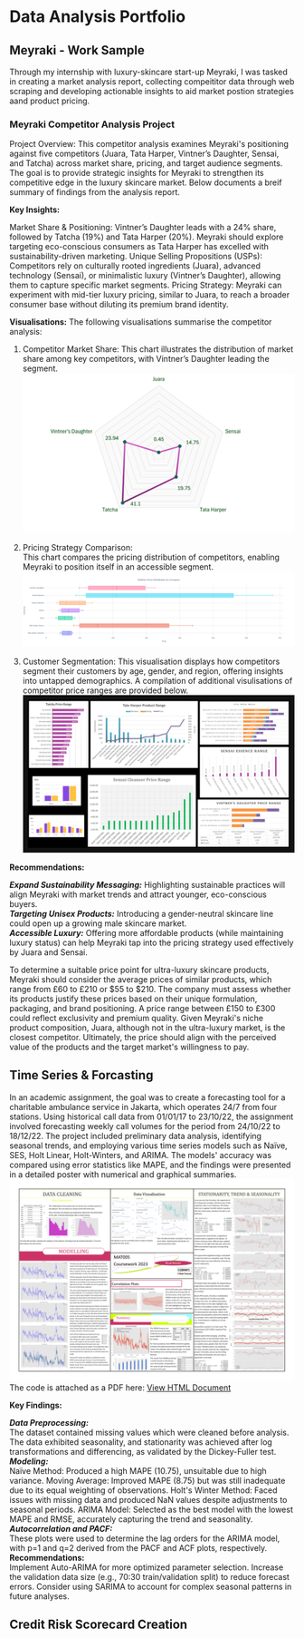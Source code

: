 # Data Analysis Portfolio

## Meyraki - Work Sample
Through my internship with luxury-skincare start-up Meyraki, I was tasked in creating a market analysis report, collecting compeititor data through web scraping and developing actionable insights to aid market postion strategies aand product pricing. 
### Meyraki Competitor Analysis Project

Project Overview: This competitor analysis examines Meyraki's positioning against five competitors (Juara, Tata Harper, Vintner’s Daughter, Sensai, and Tatcha) across market share, pricing, and target audience segments. The goal is to provide strategic insights for Meyraki to strengthen its competitive edge in the luxury skincare market. Below documents a breif summary of findings from the analysis report. 

**Key Insights:**

Market Share & Positioning: Vintner’s Daughter leads with a 24% share, followed by Tatcha (19%) and Tata Harper (20%). Meyraki should explore targeting eco-conscious consumers as Tata Harper has excelled with sustainability-driven marketing.
Unique Selling Propositions (USPs): Competitors rely on culturally rooted ingredients (Juara), advanced technology (Sensai), or minimalistic luxury (Vintner’s Daughter), allowing them to capture specific market segments.
Pricing Strategy: Meyraki can experiment with mid-tier luxury pricing, similar to Juara, to reach a broader consumer base without diluting its premium brand identity.

**Visualisations:**
The following visualisations summarise the competitor analysis:  

1. Competitor Market Share:
This chart illustrates the distribution of market share among key competitors, with Vintner’s Daughter leading the segment.
![Market Share Chart](Data/market_share.jpg)

2. Pricing Strategy Comparison:  
This chart compares the pricing distribution of competitors, enabling Meyraki to position itself in an accessible segment.
![Price Distribution Chart](Data/newplot.png)

3. Customer Segmentation:
This visualisation displays how competitors segment their customers by age, gender, and region, offering insights into untapped demographics. A compilation of additional visulisations of competitor price ranges are provided below. 
![Compilation](Data/collated_vis-1.png)

**Recommendations:**

***Expand Sustainability Messaging:*** Highlighting sustainable practices will align Meyraki with market trends and attract younger, eco-conscious buyers.  
***Targeting Unisex Products:*** Introducing a gender-neutral skincare line could open up a growing male skincare market.  
***Accessible Luxury:*** Offering more affordable products (while maintaining luxury status) can help Meyraki tap into the pricing strategy used effectively by Juara and Sensai.

To determine a suitable price point for ultra-luxury skincare products, Meyraki should consider the average prices of similar products, which range from £60 to £210 or $55 to $210. The company must assess whether its products justify these prices based on their unique formulation, packaging, and brand positioning. A price range between £150 to £300 could reflect exclusivity and premium quality. Given Meyraki's niche product composition, Juara, although not in the ultra-luxury market, is the closest competitor. Ultimately, the price should align with the perceived value of the products and the target market's willingness to pay.

## Time Series & Forcasting
In an academic assignment, the goal was to create a forecasting tool for a charitable ambulance service in Jakarta, which operates 24/7 from four stations. Using historical call data from 01/01/17 to 23/10/22, the assignment involved forecasting weekly call volumes for the period from 24/10/22 to 18/12/22. The project included preliminary data analysis, identifying seasonal trends, and employing various time series models such as Naïve, SES, Holt Linear, Holt-Winters, and ARIMA. The models' accuracy was compared using error statistics like MAPE, and the findings were presented in a detailed poster with numerical and graphical summaries.
![Time Series Modelling Evaluation](Data/c22096073_Poster-1.png)
The code is attached as a PDF here: [View HTML Document](Data/c22096073_code.html)  

**Key Findings:**

***Data Preprocessing:***  
The dataset contained missing values which were cleaned before analysis.
The data exhibited seasonality, and stationarity was achieved after log transformations and differencing, as validated by the Dickey-Fuller test.  
***Modeling:***  
Naïve Method: Produced a high MAPE (10.75), unsuitable due to high variance.
Moving Average: Improved MAPE (8.75) but was still inadequate due to its equal weighting of observations.
Holt's Winter Method: Faced issues with missing data and produced NaN values despite adjustments to seasonal periods.
ARIMA Model: Selected as the best model with the lowest MAPE and RMSE, accurately capturing the trend and seasonality.  
***Autocorrelation and PACF:***  
These plots were used to determine the lag orders for the ARIMA model, with p=1 and q=2 derived from the PACF and ACF plots, respectively.
**Recommendations:**  
Implement Auto-ARIMA for more optimized parameter selection.
Increase the validation data size (e.g., 70:30 train/validation split) to reduce forecast errors.
Consider using SARIMA to account for complex seasonal patterns in future analyses.

## Credit Risk Scorecard Creation 
